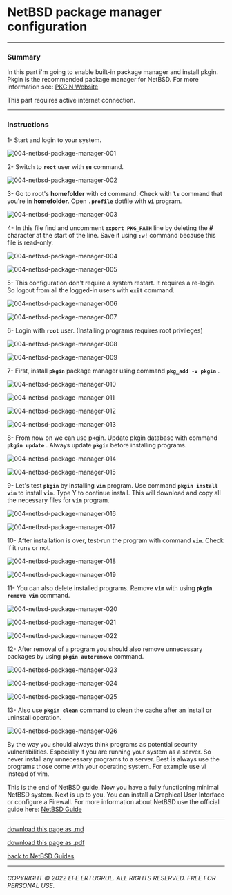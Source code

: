 # NetBSD package manager configuration

----------------------

### Summary

In this part i'm going to enable built-in package manager and install pkgin. Pkgin is the recommended package manager for NetBSD.
For more information see: [PKGIN Website](https://pkgin.net/)

This part requires active internet connection.

----------------------

### Instructions

1- Start and login to your system.

![004-netbsd-package-manager-001](/images/004-netbsd-package-manager-001.png)

2- Switch to **`root`** user with **`su`** command.

![004-netbsd-package-manager-002](/images/004-netbsd-package-manager-002.png)

3- Go to root's **homefolder** with **`cd`** command. Check with **`ls`** command that you're in **homefolder**. Open **`.profile`** dotfile with **`vi`** program.

![004-netbsd-package-manager-003](/images/004-netbsd-package-manager-003.png)

4- In this file find and uncomment **`export PKG_PATH`** line by deleting the **#** character at the start of the line. Save it using **`:w!`** command because this file is read-only.

![004-netbsd-package-manager-004](/images/004-netbsd-package-manager-004.png)

![004-netbsd-package-manager-005](/images/004-netbsd-package-manager-005.png)

5- This configuration don't require a system restart. It requires a re-login. So logout from all the logged-in users with **`exit`** command.

![004-netbsd-package-manager-006](/images/004-netbsd-package-manager-006.png)

![004-netbsd-package-manager-007](/images/004-netbsd-package-manager-007.png)

6- Login with **`root`** user. (Installing programs requires root privileges)

![004-netbsd-package-manager-008](/images/004-netbsd-package-manager-008.png)

![004-netbsd-package-manager-009](/images/004-netbsd-package-manager-009.png)

7- First, install **`pkgin`** package manager using command **`pkg_add -v pkgin`** .

![004-netbsd-package-manager-010](/images/004-netbsd-package-manager-010.png)

![004-netbsd-package-manager-011](/images/004-netbsd-package-manager-011.png)

![004-netbsd-package-manager-012](/images/004-netbsd-package-manager-012.png)

![004-netbsd-package-manager-013](/images/004-netbsd-package-manager-013.png)

8- From now on we can use pkgin. Update pkgin database with command **`pkgin update`** . Always update **`pkgin`** before installing programs.

![004-netbsd-package-manager-014](/images/004-netbsd-package-manager-014.png)

![004-netbsd-package-manager-015](/images/004-netbsd-package-manager-015.png)

9- Let's test **`pkgin`** by installing **`vim`** program. Use command **`pkgin install vim`** to install **`vim`**. Type Y to continue install. This will download and copy all the necessary files for **`vim`** program.

![004-netbsd-package-manager-016](/images/004-netbsd-package-manager-016.png)

![004-netbsd-package-manager-017](/images/004-netbsd-package-manager-017.png)

10- After installation is over, test-run the program with command **`vim`**. Check if it runs or not.

![004-netbsd-package-manager-018](/images/004-netbsd-package-manager-018.png)

![004-netbsd-package-manager-019](/images/004-netbsd-package-manager-019.png)

11- You can also delete installed programs. Remove **`vim`** with using **`pkgin remove vim`** command.

![004-netbsd-package-manager-020](/images/004-netbsd-package-manager-020.png)

![004-netbsd-package-manager-021](/images/004-netbsd-package-manager-021.png)

![004-netbsd-package-manager-022](/images/004-netbsd-package-manager-022.png)

12- After removal of a program you should also remove unnecessary packages by using **`pkgin autoremove`** command.

![004-netbsd-package-manager-023](/images/004-netbsd-package-manager-023.png)

![004-netbsd-package-manager-024](/images/004-netbsd-package-manager-024.png)

![004-netbsd-package-manager-025](/images/004-netbsd-package-manager-025.png)

13- Also use **`pkgin clean`** command to clean the cache after an install or uninstall operation.

![004-netbsd-package-manager-026](/images/004-netbsd-package-manager-026.png)

By the way you should always think programs as potential security vulnerabilities. Especially if you are running your system as a server. So never install any unnecessary programs to a server. Best is always use the programs those come with your operating system. For example use vi instead of vim. 

This is the end of NetBSD guide. Now you have a fully functioning minimal NetBSD system. Next is up to you. You can install a Graphical User Interface or configure a Firewall. For more information about NetBSD use the official guide here: [NetBSD Guide](https://www.netbsd.org/docs/guide/en/)

------------------------------

[download this page as .md](https://raw.githubusercontent.com/retrokid/retrokid.github.io/master/tech_notes/netbsd_guides/004-netbsd-package-manager.md)

[download this page as .pdf](https://raw.githubusercontent.com/retrokid/retrokid.github.io/master/tech_notes/netbsd_guides/004-netbsd-package-manager.pdf)

[back to NetBSD Guides](./netbsd-guides)

------------------------------

###### COPYRIGHT © 2022 EFE ERTUGRUL. ALL RIGHTS RESERVED. FREE FOR PERSONAL USE.